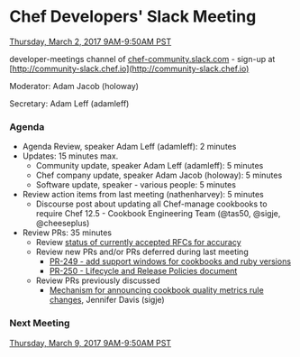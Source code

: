# Chef Developers' Slack Meeting

[Thursday, March 2, 2017 9AM-9:50AM PST](http://everytimezone.com/#2017-3-2,300,cn3)

developer-meetings channel of [chef-community.slack.com](http://chef-community.slack.com) - sign-up at [http://community-slack.chef.io](http://community-slack.chef.io)

Moderator:  Adam Jacob (holoway)

Secretary:  Adam Leff (adamleff)

### Agenda
* Agenda Review, speaker Adam Leff (adamleff): 2 minutes
* Updates: 15 minutes max.
  * Community update, speaker Adam Leff (adamleff): 5 minutes
  * Chef company update, speaker Adam Jacob (holoway): 5 minutes
  * Software update, speaker - various people: 5 minutes
* Review action items from last meeting (nathenharvey): 5 minutes
  * Discourse post about updating all Chef-manage cookbooks to require Chef 12.5 - Cookbook Engineering Team (@tas50, @sigje, @cheeseplus)
* Review PRs:  35 minutes
  * Review [status of currently accepted RFCs for accuracy](https://chef.github.io/chef-rfc/)
  * Review new PRs and/or PRs deferred during last meeting
    * [PR-249 - add support windows for cookbooks and ruby versions](https://github.com/chef/chef-rfc/pull/249)
    * [PR-250 - Lifecycle and Release Policies document](https://github.com/chef/chef-rfc/pull/250)
  * Review PRs previously discussed
    * [Mechanism for announcing cookbook quality metrics rule changes](https://github.com/chef-cookbooks/cookbook-quality-metrics/issues/13), Jennifer Davis (sigje)

### Next Meeting

[Thursday, March 9, 2017 9AM-9:50AM PST](http://everytimezone.com/#2017-3-9,300,cn3)
